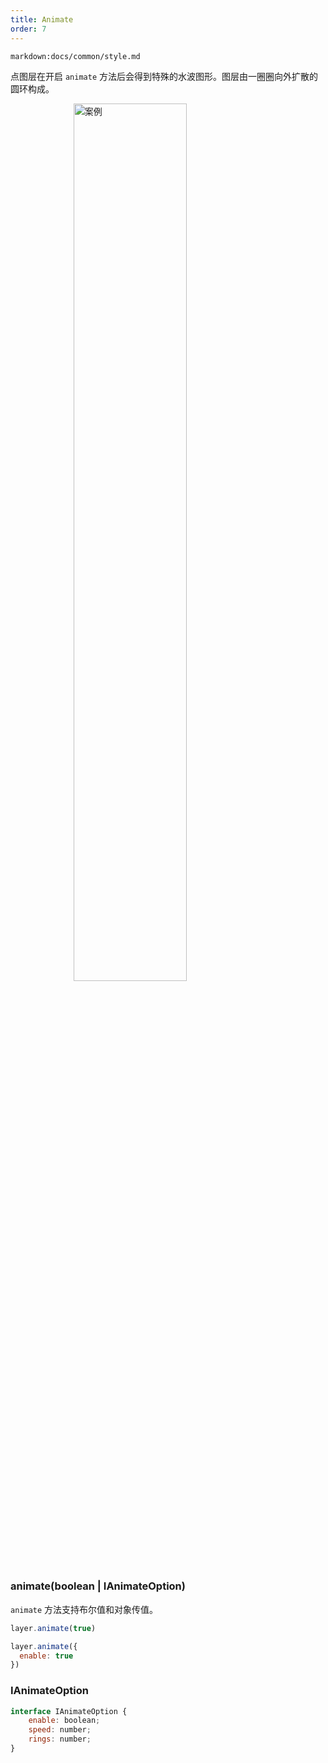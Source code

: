 ```yaml
---
title: Animate
order: 7
---
```


`markdown:docs/common/style.md`

点图层在开启 `animate` 方法后会得到特殊的水波图形。图层由一圈圈向外扩散的圆环构成。

<img width="60%" style="display: block;margin: 0 auto;" alt="案例" src='https://gw.alipayobjects.com/mdn/rms_816329/afts/img/A*pcp3RKnNK1oAAAAAAAAAAAAAARQnAQ'>

### animate(boolean | IAnimateOption)

`animate` 方法支持布尔值和对象传值。

```javascript
layer.animate(true)

layer.animate({
  enable: true
})
```

### IAnimateOption

```javascript
interface IAnimateOption {
    enable: boolean;
    speed: number;
    rings: number;
}
```

